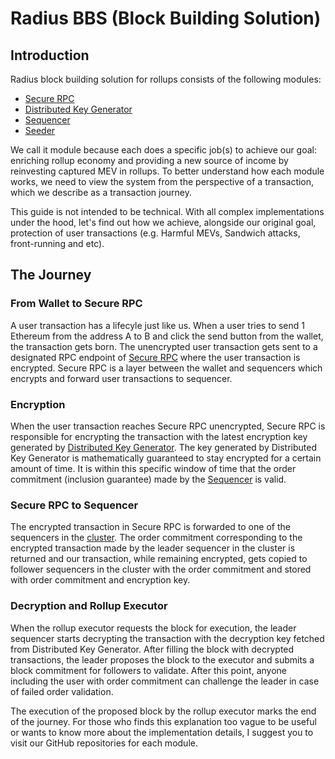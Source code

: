 # Radius BBS (Block Building Solution)

## Introduction
Radius block building solution for rollups consists of the following modules:
- [Secure RPC](https://github.com/radiusxyz/secure-rpc)
- [Distributed Key Generator](https://github.com/radiusxyz/distributed_key_generation)
- [Sequencer](https://github.com/radiusxyz/sequencer)
- [Seeder](https://github.com/radiusxyz/seeder)
  
We call it module because each does a specific job(s) to achieve our goal: enriching rollup economy and providing a new source of income by reinvesting captured MEV in rollups. To better understand how each module works, we need to view the system from the perspective of a transaction, which we describe as a transaction journey.

This guide is not intended to be technical. With all complex implementations under the hood, let's find out how we achieve, alongside our original goal, protection of user transactions (e.g. Harmful MEVs, Sandwich attacks, front-running and etc).

## The Journey

### From Wallet to Secure RPC
A user transaction has a lifecyle just like us. When a user tries to send 1 Ethereum from the address A to B and click the send button from the wallet, the transaction gets born. The unencrypted user transaction gets sent to a designated RPC endpoint of [Secure RPC](https://github.com/radiusxyz/secure-rpc) where the user transaction is encrypted. Secure RPC is a layer between the wallet and sequencers which encrypts and forward user transactions to sequencer.

### Encryption
When the user transaction reaches Secure RPC unencrypted, Secure RPC is responsible for encrypting the transaction with the latest encryption key generated by [Distributed Key Generator](https://github.com/radiusxyz/distributed_key_generation). The key generated by Distributed Key Generator is mathematically guaranteed to stay encrypted for a certain amount of time. It is within this specific window of time that the order commitment (inclusion guarantee) made by the [Sequencer](https://github.com/radiusxyz/sequencer) is valid.

### Secure RPC to Sequencer
The encrypted transaction in Secure RPC is forwarded to one of the sequencers in the [cluster](https://github.com/radiusxyz/radius-docs-bbs/blob/main/docs/cluster.md). The order commitment corresponding to the encrypted transaction made by the leader sequencer in the cluster is returned and our transaction, while remaining encrypted, gets copied to follower sequencers in the cluster with the order commitment and stored with order commitment and encryption key.

### Decryption and Rollup Executor
When the rollup executor requests the block for execution, the leader sequencer starts decrypting the transaction with the decryption key fetched from Distributed Key Generator. After filling the block with decrypted transactions, the leader proposes the block to the executor and submits a block commitment for followers to validate. After this point, anyone including the user with order commitment can challenge the leader in case of failed order validation.

The execution of the proposed block by the rollup executor marks the end of the journey. For those who finds this explanation too vague to be useful or wants to know more about the implementation details, I suggest you to visit our GitHub repositories for each module.
